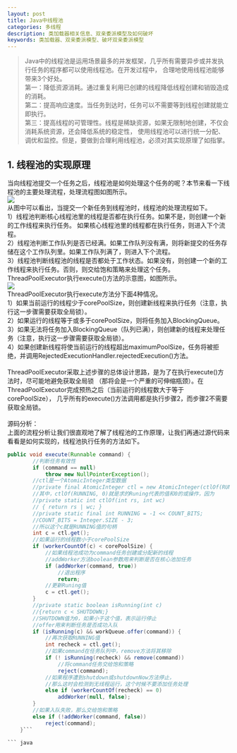 ```yaml
---
layout: post
title: Java中线程池
categories: 多线程
description: 类加载器相关信息、双亲委派模型及如何破坏
keywords: 类加载器、双亲委派模型、破坏双亲委派模型
---
```

>Java中的线程池是运用场景最多的并发框架，几乎所有需要异步或并发执行任务的程序都可以使用线程池。在开发过程中，
合理地使用线程池能够带来3个好处。  
第一：降低资源消耗。通过重复利用已创建的线程降低线程创建和销毁造成的消耗。  
第二：提高响应速度。当任务到达时，任务可以不需要等到线程创建就能立即执行。  
第三：提高线程的可管理性。线程是稀缺资源，如果无限制地创建，不仅会消耗系统资源，还会降低系统的稳定性，
使用线程池可以进行统一分配、调优和监控。但是，要做到合理利用线程池，必须对其实现原理了如指掌。

## 1. 线程池的实现原理
当向线程池提交一个任务之后，线程池是如何处理这个任务的呢？本节来看一下线程池的主要处理流程，处理流程图如图所示。  
![](/images/posts/多线程/)  
从图中可以看出，当提交一个新任务到线程池时，线程池的处理流程如下。  
1）线程池判断核心线程池里的线程是否都在执行任务。如果不是，则创建一个新的工作线程来执行任务。
如果核心线程池里的线程都在执行任务，则进入下个流程。  
2）线程池判断工作队列是否已经满。如果工作队列没有满，则将新提交的任务存储在这个工作队列里。如果工作队列满了，则进入下个流程。  
3）线程池判断线程池的线程是否都处于工作状态。如果没有，则创建一个新的工作线程来执行任务。否则，则交给饱和策略来处理这个任务。
ThreadPoolExecutor执行execute()方法的示意图，如图所示。  
![](/images/posts/多线程/)  
ThreadPoolExecutor执行execute方法分下面4种情况。  
1）如果当前运行的线程少于corePoolSize，则创建新线程来执行任务（注意，执行这一步骤需要获取全局锁）。  
2）如果运行的线程等于或多于corePoolSize，则将任务加入BlockingQueue。  
3）如果无法将任务加入BlockingQueue（队列已满），则创建新的线程来处理任务（注意，执行这一步骤需要获取全局锁）。  
4）如果创建新线程将使当前运行的线程超出maximumPoolSize，任务将被拒绝，并调用RejectedExecutionHandler.rejectedExecution()方法。  
<br/>
ThreadPoolExecutor采取上述步骤的总体设计思路，是为了在执行execute()方法时，尽可能地避免获取全局锁
（那将会是一个严重的可伸缩瓶颈）。在ThreadPoolExecutor完成预热之后（当前运行的线程数大于等于corePoolSize），
几乎所有的execute()方法调用都是执行步骤2，而步骤2不需要获取全局锁。  
<br/>
源码分析：  
上面的流程分析让我们很直观地了解了线程池的工作原理，让我们再通过源代码来看看是如何实现的，线程池执行任务的方法如下。  

``` java
public void execute(Runnable command) {
        //判断任务有效性
        if (command == null)
            throw new NullPointerException();
        //ctl是一个AtomicInteger类型数据
        //private final AtomicInteger ctl = new AtomicInteger(ctlOf(RUNNING, 0));
        //其中，ctlOf(RUNNING, 0)就是求的Runing代表的值和0的或操作，因为
        //private static int ctlOf(int rs, int wc)
        // { return rs | wc; }
        //private static final int RUNNING = -1 << COUNT_BITS;
        //COUNT_BITS = Integer.SIZE - 3;
        //所以这个c就是RUNNING值的句柄
        int c = ctl.get();
        //如果运行的线程数小于corePoolSize
        if (workerCountOf(c) < corePoolSize) {
            //如果线程池成功为command任务创建或分配新的线程
            //addWorker方法boolean参数用来判断是否在核心池加任务
            if (addWorker(command, true))
                //退出程序
                return;
            //更新Runing值
            c = ctl.get();
        }
        //private static boolean isRunning(int c) 
        //{return c < SHUTDOWN;}
        //SHUTDOWN值为0，如果小于这个值，表示运行停止
        //offer用来判断任务是否成功入队
        if (isRunning(c) && workQueue.offer(command)) {
            //再次获取RUNNING值
            int recheck = ctl.get();
            //如果command在任务队列中，remove方法将其移除
            if (! isRunning(recheck) && remove(command))
                //将command任务交给饱和策略
                reject(command);
            //如果程序遭到shutdown或shutdownNow方法停止，
            //那么这时会检测到无线程运行，这个时候不要添加任务处理
            else if (workerCountOf(recheck) == 0)
                addWorker(null, false);
        }
        //如果入队失败，那么交给饱和策略
        else if (!addWorker(command, false))
            reject(command);
    }```

``` java
```